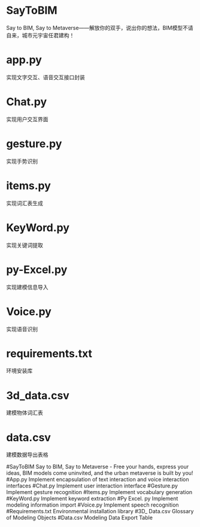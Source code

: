# SayToBIM
Say to BIM, Say to Metaverse——解放你的双手，说出你的想法，BIM模型不请自来，城市元宇宙任君建构！
# app.py
实现文字交互、语音交互接口封装
# Chat.py
实现用户交互界面
# gesture.py
实现手势识别
# items.py
实现词汇表生成
# KeyWord.py
实现关键词提取
# py-Excel.py
实现建模信息导入
# Voice.py
实现语音识别
# requirements.txt
环境安装库
# 3d_data.csv
建模物体词汇表
# data.csv
建模数据导出表格


#SayToBIM
Say to BIM, Say to Metaverse - Free your hands, express your ideas, BIM models come uninvited, and the urban metaverse is built by you!
#App.py
Implement encapsulation of text interaction and voice interaction interfaces
#Chat.py
Implement user interaction interface
#Gesture.py
Implement gesture recognition
#Items.py
Implement vocabulary generation
#KeyWord.py
Implement keyword extraction
#Py Excel. py
Implement modeling information import
#Voice.py
Implement speech recognition
#Requirements.txt
Environmental installation library
#3D_ Data.csv
Glossary of Modeling Objects
#Data.csv
Modeling Data Export Table
